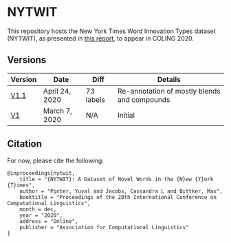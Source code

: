 # NYTWIT

This repository hosts the New York Times Word Innovation Types dataset (NYTWIT), as presented in [this report](https://arxiv.org/abs/2003.03444), to appear in COLING 2020.

## Versions

| Version                 | Date           | Diff      | Details                                      |
|-------------------------|----------------|-----------|----------------------------------------------|
| [V1.1](nytwit_v1-1.tsv) | April 24, 2020 | 73 labels | Re-annotation of mostly blends and compounds |
| [V1](nytwit_v1.tsv)     | March 7, 2020  | N/A       | Initial                                      |

## Citation

For now, please cite the following:
```
@inproceedings{nytwit,
    title = "{NYTWIT}: A Dataset of Novel Words in the {N}ew {Y}ork {T}imes",
    author = "Pinter, Yuval and Jacobs, Cassandra L and Bittker, Max",
    booktitle = "Proceedings of the 28th International Conference on Computational Linguistics",
    month = dec,
    year = "2020",
    address = "Online",
    publisher = "Association for Computational Linguistics"
}
```
